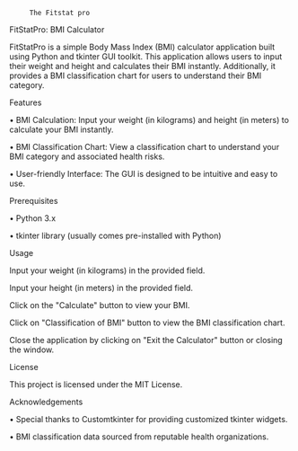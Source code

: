          The Fitstat pro 

FitStatPro: BMI Calculator

FitStatPro is a simple Body Mass Index (BMI) calculator application built using Python and tkinter GUI toolkit. This application allows users to input their weight and height and calculates their BMI instantly. Additionally, it provides a BMI classification chart for users to understand their BMI category.

Features

• BMI Calculation: Input your weight (in kilograms) and height (in meters) to calculate your BMI instantly.

• BMI Classification Chart: View a classification chart to understand your BMI category and associated health risks.

• User-friendly Interface: The GUI is designed to be intuitive and easy to use.

Prerequisites

• Python 3.x

• tkinter library (usually comes pre-installed with Python)

Usage

Input your weight (in kilograms) in the provided field.

Input your height (in meters) in the provided field.

Click on the "Calculate" button to view your BMI.

Click on "Classification of BMI" button to view the BMI classification chart.

Close the application by clicking on "Exit the Calculator" button or closing the window.

License

This project is licensed under the MIT License.

Acknowledgements

• Special thanks to Customtkinter for providing customized tkinter widgets.

• BMI classification data sourced from reputable health organizations.
         
